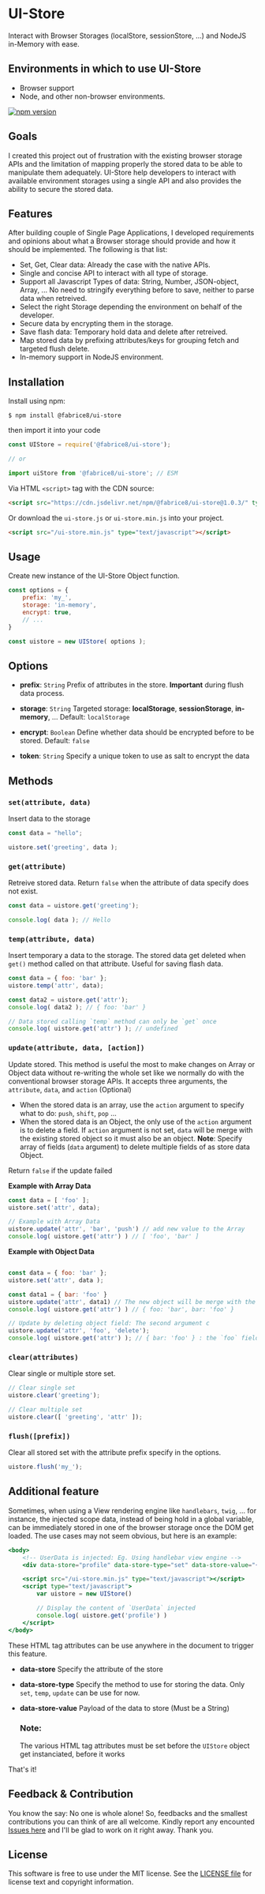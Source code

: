 UI-Store
==================================================

Interact with Browser Storages (localStore, sessionStore, ...) and NodeJS in-Memory with ease.

Environments in which to use UI-Store
--------------------------------------

- Browser support
- Node, and other non-browser environments.

[![npm version][npm-badge]][npm]

[npm]: https://www.npmjs.org/package/ui-store
[npm-badge]: https://img.shields.io/npm/v/@fabrice8/ui-store.svg?style=flat-square


## Goals

I created this project out of frustration with the existing browser storage APIs and the limitation of mapping properly the stored data to be able to manipulate them adequately. UI-Store help developers to interact with available environment storages using a single API and also provides the ability to secure the stored data.

## Features

After building couple of Single Page Applications, I developed requirements and opinions about what a Browser storage should provide and how it should be implemented. The following is that list:

* Set, Get, Clear data: Already the case with the native APIs.
* Single and concise API to interact with all type of storage.
* Support all Javascript Types of data: String, Number, JSON-object, Array, ... No need to stringify everything before to save, neither to parse data when retreived.
* Select the right Storage depending the environment on behalf of the developer.
* Secure data by encrypting them in the storage.
* Save flash data: Temporary hold data and delete after retreived.
* Map stored data by prefixing attributes/keys for grouping fetch and targeted flush delete.
* In-memory support in NodeJS environment.


## Installation

Install using npm:

```shell
$ npm install @fabrice8/ui-store
```
then import it into your code

```javascript
const UIStore = require('@fabrice8/ui-store');

// or 

import uiStore from '@fabrice8/ui-store'; // ESM
```

Via HTML `<script>` tag with the CDN source:

```HTML
<script src="https://cdn.jsdelivr.net/npm/@fabrice8/ui-store@1.0.3/" type="text/javascript"></script>
```

Or download the `ui-store.js` or `ui-store.min.js` into your project.

```HTML
<script src="/ui-store.min.js" type="text/javascript"></script>
```


## Usage

Create new instance of the UI-Store Object function.

```javascript
const options = {
    prefix: 'my_',
    storage: 'in-memory',
    encrypt: true,
    // ...
}

const uistore = new UIStore( options );
```


## Options

* **prefix**: `String` Prefix of attributes in the store. **Important** during flush data process.

* **storage**: `String` Targeted storage: **localStorage**, **sessionStorage**, **in-memory**, ... Default: `localStorage`

* **encrypt**: `Boolean` Define whether data should be encrypted before to be stored. Default: `false`

* **token**: `String` Specify a unique token to use as salt to encrypt the data



## Methods

### `set(attribute, data)`

Insert data to the storage

```javascript
const data = "hello";

uistore.set('greeting', data );
```

### `get(attribute)`

Retreive stored data. Return `false` when the attribute of data specify does not exist.

```javascript
const data = uistore.get('greeting');

console.log( data ); // Hello
```

### `temp(attribute, data)`

Insert temporary a data to the storage. The stored data get deleted when `get()` method called on that attribute. Useful for saving flash data.

```javascript
const data = { foo: 'bar' };
uistore.temp('attr', data);

const data2 = uistore.get('attr');
console.log( data2 ); // { foo: 'bar' }

// Data stored calling `temp` method can only be `get` once
console.log( uistore.get('attr') ); // undefined
```

### `update(attribute, data, [action])`

Update stored. This method is useful the most to make changes on Array or Object data without re-writing the whole set like we normally do with the conventional browser storage APIs. It accepts three arguments, the `attribute`, `data`, and `action` (Optional)
- When the stored data is an array, use the `action` argument to specify what to do: `push`, `shift`, `pop` ...
- When the stored data is an Object, the only use of the `action` argument is to delete a field. If `action` argument is not set, `data` will be merge with the existing stored object so it must also be an object.
    **Note**: Specify array of fields (`data` argument) to delete multiple fields of as store data Object.

Return `false` if the update failed


**Example with Array Data**

```javascript
const data = [ 'foo' ];
uistore.set('attr', data);

// Example with Array Data
uistore.update('attr', 'bar', 'push') // add new value to the Array
console.log( uistore.get('attr') ) // [ 'foo', 'bar' ]
```

**Example with Object Data**

```javascript

const data = { foo: 'bar' };
uistore.set('attr', data );

const data1 = { bar: 'foo' }
uistore.update('attr', data1) // The new object will be merge with the existing stored data
console.log( uistore.get('attr') ) // { foo: 'bar', bar: 'foo' }

// Update by deleting object field: The second argument c
uistore.update('attr', 'foo', 'delete');
console.log( uistore.get('attr') ); // { bar: 'foo' } : the `foo` field is deleted
```

### `clear(attributes)`

Clear single or multiple store set.

```javascript
// Clear single set
uistore.clear('greeting');

// Clear multiple set
uistore.clear([ 'greeting', 'attr' ]);
```

### `flush([prefix])`

Clear all stored set with the attribute prefix specify in the options.

```javascript
uistore.flush('my_');
```

## Additional feature

Sometimes, when using a View rendering engine like `handlebars`, `twig`, ... for instance, the injected scope data, instead of being hold in a global variable, can be immediately stored in one of the browser storage once the DOM get loaded. The use cases may not seem obvious, but here is an example:

```handlebars
<body>
    <!-- UserData is injected: Eg. Using handlebar view engine -->
    <div data-store="profile" data-store-type="set" data-store-value="{{ UserData }}">

    <script src="/ui-store.min.js" type="text/javascript"></script>
    <script type="text/javascript">
        var uistore = new UIStore()

        // Display the content of `UserData` injected
        console.log( uistore.get('profile') )
    </script>
</body>
```

These HTML tag attributes can be use anywhere in the document to trigger this feature.

- **data-store** Specify the attribute of the store
- **data-store-type** Specify the method to use for storing the data. Only `set`, `temp`, `update` can be use for now.
- **data-store-value** Payload of the data to store (Must be a String)

    ### Note:
    The various HTML tag attributes must be set before the `UIStore` object get instanciated, before it works


That's it!



Feedback & Contribution
-------

You know the say: No one is whole alone! So, feedbacks and the smallest contributions you can think of are all welcome. Kindly report any encounted [Issues here][] and I'll be glad to work on it right away. Thank you.


License
-------

This software is free to use under the MIT license. See the [LICENSE file][] for license text and copyright information.


[LICENSE file]: https://github.com/fabrice8/ui-store/blob/master/LICENSE
[Issues here]: https://github.com/fabrice8/ui-store/issues